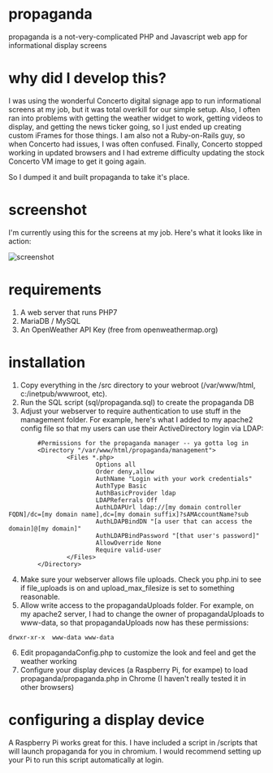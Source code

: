 # propaganda
propaganda is a not-very-complicated PHP and Javascript web app for informational display screens

# why did I develop this?
I was using the wonderful Concerto digital signage app to run informational screens at my job, but it was total overkill for our simple setup.  Also, I often ran into problems with getting the weather widget to work, getting videos to display, and getting the news ticker going, so I just ended up creating custom iFrames for those things.  I am also not a Ruby-on-Rails guy, so when Concerto had issues, I was often confused.  Finally, Concerto stopped working in updated browsers and I had extreme difficulty updating the stock Concerto VM image to get it going again.

So I dumped it and built propaganda to take it's place.

# screenshot
I'm currently using this for the screens at my job.  Here's what it looks like in action:

![screenshot](https://user-images.githubusercontent.com/61878195/99812587-a3a87a80-2b14-11eb-852b-6098c1688f03.jpg)

# requirements
1. A web server that runs PHP7
2. MariaDB / MySQL
3. An OpenWeather API Key (free from openweathermap.org)

# installation
1. Copy everything in the /src directory to your webroot (/var/www/html, c:/inetpub/wwwroot, etc). 
2. Run the SQL script (sql/propaganda.sql) to create the propaganda DB
3. Adjust your webserver to require authentication to use stuff in the management folder.  For example, here's what I added to my apache2 config file so that my users can use their ActiveDirectory login via LDAP:

```
        #Permissions for the propaganda manager -- ya gotta log in
        <Directory "/var/www/html/propaganda/management">
                <Files *.php>
                        Options all
                        Order deny,allow
                        AuthName "Login with your work credentials"
                        AuthType Basic
                        AuthBasicProvider ldap
                        LDAPReferrals Off
                        AuthLDAPUrl ldap://[my domain controller FQDN]/dc=[my domain name],dc=[my domain suffix]?sAMAccountName?sub
                        AuthLDAPBindDN "[a user that can access the domain]@[my domain]"
                        AuthLDAPBindPassword "[that user's password]"
                        AllowOverride None
                        Require valid-user
                </Files>
        </Directory>

```

4. Make sure your webserver allows file uploads.  Check you php.ini to see if file_uploads is on and upload_max_filesize is set to something reasonable.  
5. Allow write access to the propagandaUploads folder.  For example, on my apache2 server, I had to change the owner of propagandaUploads to www-data, so that propagandaUploads now has these permissions:

```
drwxr-xr-x  www-data www-data
```

6. Edit propagandaConfig.php to customize the look and feel and get the weather working
7. Configure your display devices (a Raspberry Pi, for exampe) to load propaganda/propaganda.php in Chrome (I haven't really tested it in other browsers)

# configuring a display device
A Raspberry Pi works great for this.  I have included a script in /scripts that will launch propaganda for you in chromium.  I would recommend setting up your Pi to run this script automatically at login.
